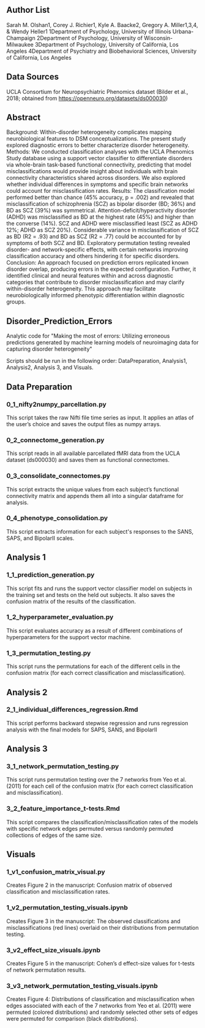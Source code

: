 ## Author List 
Sarah M. Olshan1, Corey J. Richier1, Kyle A. Baacke2, Gregory A. Miller1,3,4, & Wendy Heller1
1Department of Psychology, University of Illinois Urbana-Champaign
2Department of Psychology, University of Wisconsin-Milwaukee
3Department of Psychology, University of California, Los Angeles
4Department of Psychiatry and Biobehavioral Sciences, University of California, Los Angeles

## Data Sources 
UCLA Consortium for Neuropsychiatric Phenomics dataset (Bilder et al., 2018; obtained from https://openneuro.org/datasets/ds000030) 

## Abstract 
Background: Within-disorder heterogeneity complicates mapping neurobiological features to DSM conceptualizations. The present study explored diagnostic errors to better characterize disorder heterogeneity. 
Methods: We conducted classification analyses with the UCLA Phenomics Study database using a support vector classifier to differentiate disorders via whole-brain task-based functional connectivity, predicting that model misclassifications would provide insight about individuals with brain connectivity characteristics shared across disorders. We also explored whether individual differences in symptoms and specific brain networks could account for misclassification rates. 
Results: The classification model performed better than chance (45% accuracy, p = .002) and revealed that misclassification of schizophrenia (SCZ) as bipolar disorder (BD; 36%) and BD as SCZ (39%) was symmetrical. Attention-deficit/hyperactivity disorder (ADHD) was misclassified as BD at the highest rate (45%) and higher than the converse (14%). SCZ and ADHD were misclassified least (SCZ as ADHD 12%; ADHD as SCZ 20%). Considerable variance in misclassification of SCZ as BD (R2 = .93) and BD as SCZ (R2 = .77) could be accounted for by symptoms of both SCZ and BD. Exploratory permutation testing revealed disorder- and network-specific effects, with certain networks improving classification accuracy and others hindering it for specific disorders. 
Conclusion: An approach focused on prediction errors replicated known disorder overlap, producing errors in the expected configuration. Further, it identified clinical and neural features within and across diagnostic categories that contribute to disorder misclassification and may clarify within-disorder heterogeneity. This approach may facilitate neurobiologically informed phenotypic differentiation within diagnostic groups.

## Disorder_Prediction_Errors

Analytic code for "Making the most of errors: Utilizing erroneous predictions generated by machine learning models of neuroimaging data for capturing disorder heterogeneity"

Scripts should be run in the following order: DataPreparation, Analysis1, Analysis2, Analysis 3, and Visuals.

## Data Preparation 

### 0_1_nifty2numpy_parcellation.py

This script takes the raw Nifti file time series as input. It applies an atlas of the user’s choice and saves the output files as numpy arrays. 

### 0_2_connectome_generation.py

This script reads in all available parcellated fMRI data from the UCLA dataset (ds000030) and saves them as functional connectomes.

### 0_3_consolidate_connectomes.py

This script extracts the unique values from each subject’s functional connectivity matrix and appends them all into a singular dataframe for analysis. 

### 0_4_phenotype_consolidation.py

This script extracts information for each subject's responses to the SANS, SAPS, and BipolarII scales. 

## Analysis 1 

### 1_1_prediction_generation.py 

This script fits and runs the support vector classifier model on subjects in the training set and tests on the held out subjects. It also saves the confusion matrix of the results of the classification. 

### 1_2_hyperparameter_evaluation.py 

This script evaluates accuracy as a result of different combinations of hyperparameters for the support vector machine. 

### 1_3_permutation_testing.py 

This script runs the permutations for each of the different cells in the confusion matrix (for each correct classification and misclassification).

## Analysis 2 

### 2_1_individual_differences_regression.Rmd 

This script performs backward stepwise regression and runs regression analysis with the final models for SAPS, SANS, and BipolarII

## Analysis 3 

### 3_1_network_permutation_testing.py 

This script runs permutation testing over the 7 networks from Yeo et al. (2011) for each cell of the confusion matrix (for each correct classification and misclassification). 

### 3_2_feature_importance_t-tests.Rmd 

This script compares the classification/misclassification rates of the models with specific network edges permuted versus randomly permuted collections of edges of the same size.

## Visuals 

### 1_v1_confusion_matrix_visual.py 

Creates Figure 2 in the manuscript: Confusion matrix of observed classification and misclassification rates. 

### 1_v2_permutation_testing_visuals.ipynb 

Creates Figure 3 in the manuscript: The observed classifications and misclassifications (red lines) overlaid on their distributions from permutation testing. 

### 3_v2_effect_size_visuals.ipynb 

Creates Figure 5 in the manuscript: Cohen’s d effect-size values for t-tests of network permutation results.  

### 3_v3_network_permutation_testing_visuals.ipynb

Creates Figure 4: Distributions of classification and misclassification when edges associated with each of the 7 networks from Yeo et al. (2011) were permuted (colored distributions) and randomly selected other sets of edges were permuted for comparison (black distributions). 


